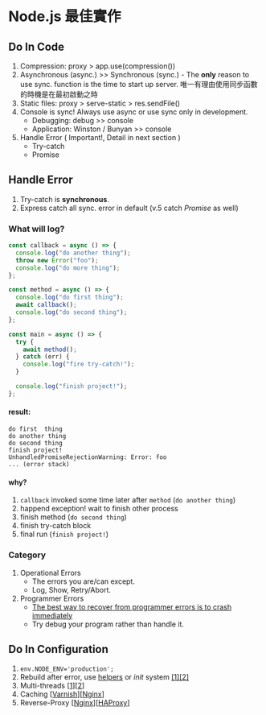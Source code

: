 # Node.js 最佳實作

## Do In Code

1.  Compression: proxy > app.use(compression())
2.  Asynchronous (async.) >> Synchronous (sync.) - The **only** reason to use sync. function is the time to start up server.
    唯一有理由使用同步函數的時機是在最初啟動之時
3.  Static files: proxy > serve-static > res.sendFile()
4.  Console is sync! Always use async or use sync only in development.
    - Debugging: debug >> console
    - Application: Winston / Bunyan >> console
5.  Handle Error ( Important!, Detail in next section )
    - Try-catch
    - Promise

## Handle Error

1. Try-catch is **synchronous**.
2. Express catch all sync. error in default (v.5 catch _Promise_ as well)

### What will log?

```js
const callback = async () => {
  console.log("do another thing");
  throw new Error("foo");
  console.log("do more thing");
};

const method = async () => {
  console.log("do first thing");
  await callback();
  console.log("do second thing");
};

const main = async () => {
  try {
    await method();
  } catch (err) {
    console.log("fire try-catch!");
  }

  console.log("finish project!");
};
```

#### result:

```
do first  thing
do another thing
do second thing
finish project!
UnhandledPromiseRejectionWarning: Error: foo
... (error stack)
```

#### why?

1. `callback` invoked some time later after `method` (`do another thing`)
2. happend exception! wait to finish other process
3. finish method (`do second thing`)
4. finish try-catch block
5. final run (`finish project!`)

### Category

1.  Operational Errors
    - The errors you are/can except.
    - Log, Show, Retry/Abort.
2.  Programmer Errors
    - [The best way to recover from programmer errors is to crash immediately](https://www.joyent.com/node-js/production/design/errors#fnref:1)
    - Try debug your program rather than handle it.

## Do In Configuration

1. `env.NODE_ENV='production';`
2. Rebuild after error, use [helpers](http://strong-pm.io/compare/) or _init_ system [[1]](https://wiki.debian.org/systemd)[[2]](http://upstart.ubuntu.com/)
3. Multi-threads [[1](https://nodejs.org/docs/latest/api/cluster.html)][[2](https://docs.strongloop.com/display/SLC/Clustering)]
4. Caching [[Varnish](https://www.varnish-cache.org/)][[Nginx](https://serversforhackers.com/nginx-caching/)]
5. Reverse-Proxy [[Nginx](https://serversforhackers.com/nginx-caching/)][[HAProxy](http://www.haproxy.org/)]
